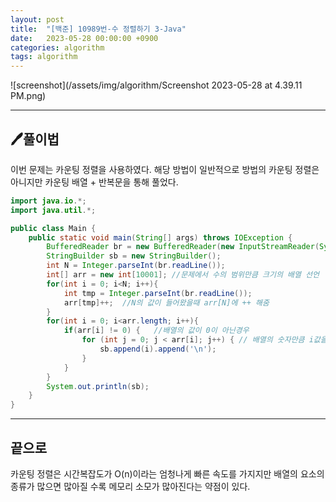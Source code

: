 ```yaml
---
layout: post
title:  "[백준] 10989번-수 정렬하기 3-Java"
date:   2023-05-28 00:00:00 +0900
categories: algorithm
tags: algorithm
---
```


![screenshot](/assets/img/algorithm/Screenshot 2023-05-28 at 4.39.11 PM.png)

---

## 🖊️풀이법

이번 문제는 카운팅 정렬을 사용하였다.
해당 방법이 일반적으로 방법의 카운팅 정렬은 아니지만 카운팅 배열 + 반복문을 통해 풀었다.


```java 
import java.io.*;
import java.util.*;

public class Main {
    public static void main(String[] args) throws IOException {
        BufferedReader br = new BufferedReader(new InputStreamReader(System.in));
        StringBuilder sb = new StringBuilder();
        int N = Integer.parseInt(br.readLine());
        int[] arr = new int[10001]; //문제에서 수의 범위만큼 크기의 배열 선언
        for(int i = 0; i<N; i++){
            int tmp = Integer.parseInt(br.readLine());
            arr[tmp]++;  //N의 값이 들어왔을때 arr[N]에 ++ 해줌
        }
        for(int i = 0; i<arr.length; i++){
            if(arr[i] != 0) {   //배열의 값이 0이 아닌경우
                for (int j = 0; j < arr[i]; j++) { // 배열의 숫자만큼 i값을 sb에 더해줌
                    sb.append(i).append('\n');
                }
            }
        }
        System.out.println(sb);
    }
}
```

---

## 끝으로

카운팅 정렬은 시간복잡도가 O(n)이라는 엄청나게 빠른 속도를 가지지만 배열의 요소의 종류가 많으면 많아질 수록 메모리 소모가 많아진다는 약점이 있다.

